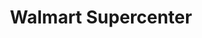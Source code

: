 ---
title: "Walmart Supercenter"
url: /dayton/walmart-supercenter-wilmington-pike/
shop: supermarket
---